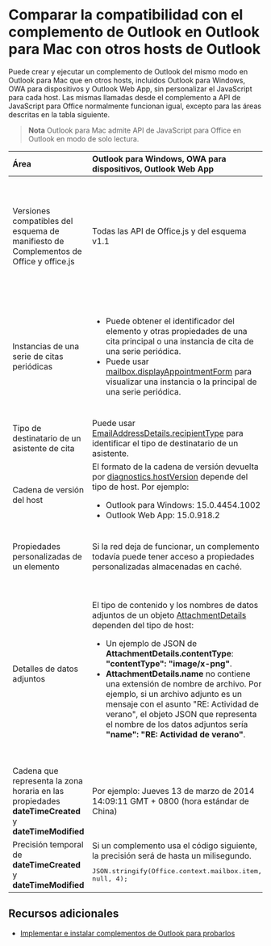 
# Comparar la compatibilidad con el complemento de Outlook en Outlook para Mac con otros hosts de Outlook

Puede crear y ejecutar un complemento de Outlook del mismo modo en Outlook para Mac que en otros hosts, incluidos Outlook para Windows, OWA para dispositivos y Outlook Web App, sin personalizar el JavaScript para cada host. Las mismas llamadas desde el complemento a API de JavaScript para Office normalmente funcionan igual, excepto para las áreas descritas en la tabla siguiente.

 >**Nota**  Outlook para Mac admite API de JavaScript para Office en Outlook en modo de solo lectura.

|**Área**|**Outlook para Windows, OWA para dispositivos, Outlook Web App**|**Outlook para Mac**|
|:-----|:-----|:-----|
|Versiones compatibles del esquema de manifiesto de Complementos de Office y office.js|Todas las API de Office.js y del esquema v1.1|<ul><li>Solo las API que se pueden aplicar en modo de lectura. Se puede activar un complemento que usa las API nuevas y extendidas en la versión 1.1 de office.js, pero estas API para el modo de redacción no se ejecutarán correctamente en Outlook para Mac. </li><li>Esquema versión 1.1.</li></ul>|
|Instancias de una serie de citas periódicas|<ul><li>Puede obtener el identificador del elemento y otras propiedades de una cita principal o una instancia de cita de una serie periódica. </li><li>Puede usar [mailbox.displayAppointmentForm](../../reference/outlook/Office.context.mailbox.md#displayappointmentformitemid) para visualizar una instancia o la principal de una serie periódica.</li></ul>|<ul><li>Puede obtener el identificador del elemento y otras propiedades de la cita principal, pero no los de una instancia de una serie periódica.</li><li>Puede mostrar la cita principal de una serie periódica. Sin el identificador del elemento, no puede mostrar una instancia de una serie periódica.</li></ul>|
|Tipo de destinatario de un asistente de cita|Puede usar [EmailAddressDetails.recipientType](../../reference/outlook/simple-types.md) para identificar el tipo de destinatario de un asistente.|**EmailAddressDetails.recipientType** devuelve **undefined** para los asistentes de cita.|
|Cadena de versión del host |El formato de la cadena de versión devuelta por [diagnostics.hostVersion](../../reference/outlook/Office.context.mailbox.diagnostics.md) depende del tipo de host. Por ejemplo:<ul><li>Outlook para Windows: 15.0.4454.1002</li><li>Outlook Web App: 15.0.918.2</li></ul>|Un ejemplo de la cadena de versión devuelta por  **Diagnostics.hostVersion** en Outlook para Mac: 15.0 (140325)|
|Propiedades personalizadas de un elemento|Si la red deja de funcionar, un complemento todavía puede tener acceso a propiedades personalizadas almacenadas en caché.|Dado que Outlook para Mac no almacena en caché las propiedades personalizadas; si la red deja de funcionar, los complementos no podrán obtener acceso a ellas.|
|Detalles de datos adjuntos|El tipo de contenido y los nombres de datos adjuntos de un objeto [AttachmentDetails](../../reference/outlook/Office.context.mailbox.md) dependen del tipo de host:<ul><li>Un ejemplo de JSON de <b>AttachmentDetails.contentType</b>: <b>"contentType": "image/x-png"</b>. </li><li><b>AttachmentDetails.name</b> no contiene una extensión de nombre de archivo. Por ejemplo, si un archivo adjunto es un mensaje con el asunto "RE: Actividad de verano", el objeto JSON que representa el nombre de los datos adjuntos sería <b>"name": "RE: Actividad de verano"</b>.</li></ul>|<ul><li>Un ejemplo de JSON de <b>AttachmentDetails.contentType</b>: <b>"contentType": "image/png"</b></li><li><b>AttachmentDetails.name</b> siempre incluye una extensión de nombre de archivo. Los datos adjuntos que son elementos de correo tienen una extensión .eml y las citas tienen una extensión .ics. Por ejemplo, si un archivo adjunto es un correo electrónico con el asunto "RE: Actividad de verano", el objeto JSON que representa el nombre de los datos adjuntos sería <b>"name": "RE: Actividad de verano.eml".</b></li></ul>|
|Cadena que representa la zona horaria en las propiedades  **dateTimeCreated** y **dateTimeModified**|Por ejemplo: Jueves 13 de marzo de 2014 14:09:11 GMT + 0800 (hora estándar de China)|Por ejemplo: Jueves 13 de marzo de 2014 14:09:11 GMT + 0800 (Hora estándar del Centro)|
|Precisión temporal de  **dateTimeCreated** y **dateTimeModified**|Si un complemento usa el código siguiente, la precisión será de hasta un milisegundo.<br/><pre lang="javascript">JSON.stringify(Office.context.mailbox.item, null, 4);</pre>|La precisión es sólo de hasta un segundo.|

## Recursos adicionales



- [Implementar e instalar complementos de Outlook para probarlos](../outlook/testing-and-tips.md)
    
